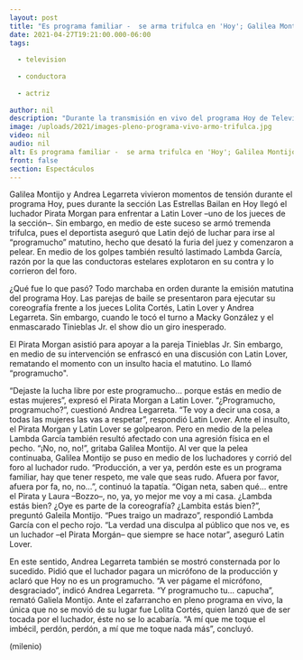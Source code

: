 ```yaml
---
layout: post
title: "Es programa familiar -  se arma trifulca en 'Hoy'; Galilea Montijo y Legarreta corren a luchador del set"
date: 2021-04-27T19:21:00.000-06:00
tags:
  
  - television
  
  - conductora
  
  - actriz
  
author: nil
description: "Durante la transmisión en vivo del programa Hoy de Televisa se armó tremenda trifulca; Galilea Montijo y Andrea Legarreta corrieron al luchador Pirata Morgán del foro tras agresiones: este programucho."
image: /uploads/2021/images-pleno-programa-vivo-armo-trifulca.jpg
video: nil
audio: nil
alt: Es programa familiar -  se arma trifulca en 'Hoy'; Galilea Montijo y Legarreta corren a luchador del set
front: false
section: Espectáculos
---
```


Galilea Montijo y Andrea Legarreta vivieron momentos de tensión durante el programa Hoy, pues durante la sección Las Estrellas Bailan en Hoy llegó el luchador Pirata Morgan para enfrentar a Latin Lover –uno de los jueces de la sección–. Sin embargo, en medio de este suceso se armó tremenda trifulca, pues el deportista aseguró que Latin dejó de luchar para irse al “programucho” matutino, hecho que desató la furia del juez y comenzaron a pelear. En medio de los golpes también resultó lastimado Lambda García, razón por la que las conductoras estelares explotaron en su contra y lo corrieron del foro. 

¿Qué fue lo que pasó? Todo marchaba en orden durante la emisión matutina del programa Hoy. Las parejas de baile se presentaron para ejecutar su coreografía frente a los jueces Lolita Cortés, Latin Lover y Andrea Legarreta. Sin embargo, cuando le tocó el turno a Macky González y el enmascarado Tinieblas Jr. el show dio un giro inesperado. 

El Pirata Morgan asistió para apoyar a la pareja Tinieblas Jr. Sin embargo, en medio de su intervención se enfrascó en una discusión con Latin Lover, rematando el momento con un insulto hacia el matutino. Lo llamó “programucho". 

“Dejaste la lucha libre por este programucho… porque estás en medio de estas mujeres”, expresó el Pirata Morgan a Latin Lover. “¿Programucho, programucho?”, cuestionó Andrea Legarreta.  “Te voy a decir una cosa, a todas las mujeres las vas a respetar”, respondió Latin Lover. 
Ante el insulto, el Pirata Morgan y Latin Lover se golpearon. Pero en medio de la pelea Lambda García también resultó afectado con una agresión física en el pecho. “¡No, no, no!”, gritaba Galilea Montijo. 
Al ver que la pelea continuaba, Galilea Montijo se puso en medio de los luchadores y corrió del foro al luchador rudo. “Producción, a ver ya, perdón este es un programa familiar, hay que tener respeto, me vale que seas rudo. Afuera por favor, afuera por fa, no, no…”, continuó la tapatía. “Oigan neta, saben qué… entre el Pirata y Laura –Bozzo–, no, ya, yo mejor me voy a mi casa. ¿Lambda estás bien? ¿Oye es parte de la coreografía? ¿Lambita estás bien?”, preguntó Galeila Montijo. “Pues traigo un madrazo”, respondió Lambda García con el pecho rojo. 
“La verdad una disculpa al público que nos ve, es un luchador –el Pirata Morgán– que siempre se hace notar”, aseguró Latin Lover. 

En este sentido, Andrea Legarreta también se mostró consternada por lo sucedido. Pidió que el luchador pagara un micrófono de la producción y aclaró que Hoy no es un programucho. “A ver págame el micrófono, desgraciado”, indicó Andrea Legarreta. “Y programucho tu… capucha”, remató Galiela Montijo. Ante el zafarrancho en pleno programa en vivo, la única que no se movió de su lugar fue Lolita Cortés, quien lanzó que de ser tocada por el luchador, éste no se lo acabaría. “A mí que me toque el imbécil, perdón, perdón, a mí que me toque nada más”, concluyó. 


(milenio)